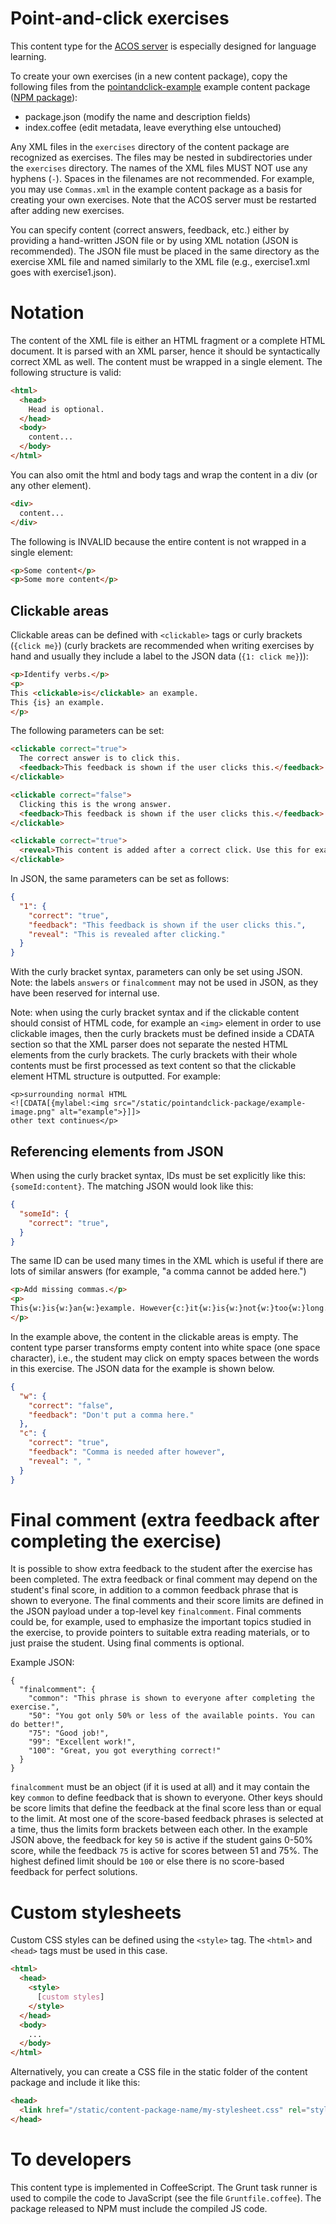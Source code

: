 # Point-and-click exercises

This content type for the [ACOS server](https://github.com/acos-server/acos-server) is especially designed for language learning.

To create your own exercises (in a new content package), copy the following files from the [pointandclick-example](https://github.com/acos-server/acos-pointandclick-example) example content package ([NPM package](https://www.npmjs.com/package/acos-pointandclick-example)):
* package.json (modify the name and description fields)
* index.coffee (edit metadata, leave everything else untouched)

Any XML files in the `exercises` directory of the content package are recognized as exercises. 
The files may be nested in subdirectories under the `exercises` directory. 
The names of the XML files MUST NOT use any hyphens (`-`). Spaces in the filenames are not recommended. 
For example, you may use `Commas.xml` in the example content package as a basis for creating your own exercises.
Note that the ACOS server must be restarted after adding new exercises.

You can specify content (correct answers, feedback, etc.) either by providing a hand-written JSON file or by using XML notation (JSON is recommended).
The JSON file must be placed in the same directory as the exercise XML file and named similarly to the XML file (e.g., exercise1.xml goes with exercise1.json).

# Notation

The content of the XML file is either an HTML fragment or a complete HTML document.
It is parsed with an XML parser, hence it should be syntactically correct XML as well.
The content must be wrapped in a single element. The following structure is valid:
```html
<html>
  <head>
    Head is optional.
  </head>
  <body>
    content...
  </body>
</html>
```

You can also omit the html and body tags and wrap the content in a div (or any other element).
```html
<div>
  content...
</div>
```

The following is INVALID because the entire content is not wrapped in a single element:
```html
<p>Some content</p>
<p>Some more content</p>
```


## Clickable areas

Clickable areas can be defined with `<clickable>` tags or curly brackets (`{click me}`) (curly brackets are recommended when writing exercises by hand 
and usually they include a label to the JSON data (`{1: click me}`)):

```html
<p>Identify verbs.</p>
<p>
This <clickable>is</clickable> an example.
This {is} an example.
</p>
```

The following parameters can be set:
```html
<clickable correct="true">
  The correct answer is to click this.
  <feedback>This feedback is shown if the user clicks this.</feedback>
</clickable>

<clickable correct="false">
  Clicking this is the wrong answer.
  <feedback>This feedback is shown if the user clicks this.</feedback>
</clickable>

<clickable correct="true">
  <reveal>This content is added after a correct click. Use this for example for an "add missing commas" exercise.</reveal>
</clickable>
```

In JSON, the same parameters can be set as follows:
```json
{
  "1": {
    "correct": "true",
    "feedback": "This feedback is shown if the user clicks this.",
    "reveal": "This is revealed after clicking."
  }
}
```

With the curly bracket syntax, parameters can only be set using JSON.
Note: the labels `answers` or `finalcomment` may not be used in JSON, as they have been reserved for internal use.

Note: when using the curly bracket syntax and if the clickable content should consist
of HTML code, for example an `<img>` element in order to use clickable images,
then the curly brackets must be defined inside a CDATA section so that the XML parser
does not separate the nested HTML elements from the curly brackets. The curly brackets
with their whole contents must be first processed as text content so that the
clickable element HTML structure is outputted.
For example:
```
<p>surrounding normal HTML
<![CDATA[{mylabel:<img src="/static/pointandclick-package/example-image.png" alt="example">}]]>
other text continues</p>
```


## Referencing elements from JSON 

When using the curly bracket syntax, IDs must be set explicitly like this: `{someId:content}`. The matching JSON would look like this:
```json
{
  "someId": {
    "correct": "true",
  }
}
```

The same ID can be used many times in the XML which is useful if there are lots of similar answers (for example, "a comma cannot be added here.")

```html
<p>Add missing commas.</p>
<p>
This{w:}is{w:}an{w:}example. However{c:}it{w:}is{w:}not{w:}too{w:}long.
</p>
```

In the example above, the content in the clickable areas is empty. The content type parser transforms empty content into white space (one space character),
i.e., the student may click on empty spaces between the words in this exercise. The JSON data for the example is shown below.

```json
{
  "w": {
    "correct": "false",
    "feedback": "Don't put a comma here."
  },
  "c": {
    "correct": "true",
    "feedback": "Comma is needed after however",
    "reveal": ", "
  }
}
```


# Final comment (extra feedback after completing the exercise)

It is possible to show extra feedback to the student after the exercise has been completed.
The extra feedback or final comment may depend on the student's final score, in addition
to a common feedback phrase that is shown to everyone. The final comments and their
score limits are defined in the JSON payload under a top-level key `finalcomment`.
Final comments could be, for example, used to emphasize the important topics
studied in the exercise, to provide pointers to suitable extra reading materials,
or to just praise the student. Using final comments is optional.

Example JSON:
```
{
  "finalcomment": {
    "common": "This phrase is shown to everyone after completing the exercise.",
    "50": "You got only 50% or less of the available points. You can do better!",
    "75": "Good job!",
    "99": "Excellent work!",
    "100": "Great, you got everything correct!"
  }
}
```

`finalcomment` must be an object (if it is used at all) and it may contain the
key `common` to define feedback that is shown to everyone. Other keys should be
score limits that define the feedback at the final score less than or equal to
the limit. At most one of the score-based feedback phrases is selected at a time,
thus the limits form brackets between each other. In the example JSON above,
the feedback for key `50` is active if the student gains 0-50% score, while
the feedback `75` is active for scores between 51 and 75%. The highest defined
limit should be `100` or else there is no score-based feedback for perfect solutions.


# Custom stylesheets

Custom CSS styles can be defined using the `<style>` tag. The `<html>` and `<head>` tags must be used in this case.
```html
<html>
  <head>
    <style>
      [custom styles]
    </style>
  </head>
  <body>
    ...
  </body>
</html>
```

Alternatively, you can create a CSS file in the static folder of the content package and include it like this:
```html
<head>
  <link href="/static/content-package-name/my-stylesheet.css" rel="stylesheet">
</head>
```

# To developers

This content type is implemented in CoffeeScript. The Grunt task runner is used to
compile the code to JavaScript (see the file `Gruntfile.coffee`). The package
released to NPM must include the compiled JS code.

